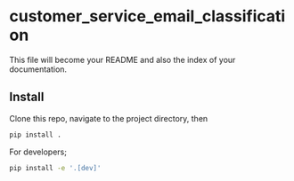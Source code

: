 # customer_service_email_classification

<!-- WARNING: THIS FILE WAS AUTOGENERATED! DO NOT EDIT! -->

This file will become your README and also the index of your
documentation.

## Install

Clone this repo, navigate to the project directory, then

``` sh
pip install .
```

For developers;

``` sh
pip install -e '.[dev]'
```